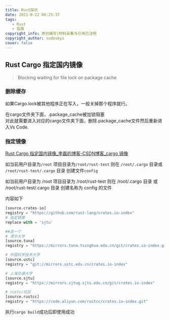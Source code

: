 ```yaml
---
title: Rust踩坑
date: 2021-8-22 06:25:37
tags: 
   - Rust
   - 指南
copyright_info: 原创编写|材料采集与引用已注明
copyright_author: sudoskys
cover: false
---
```


## Rust Cargo 指定国内镜像

> Blocking waiting for file lock on package cache
>

### 删除缓存

如果Cargo.lock被其他程序正在写入，一般关掉那个程序就行。

在cargo文件夹下面，.package_cache被加锁阻塞<br />对此就需要进入对应的cargo文件夹下面，删除.package_cache文件然后重新进入Vs Code.

### 指定镜像

[Rust Cargo 指定国内镜像_李磊的博客-CSDN博客_cargo 镜像](https://blog.csdn.net/setlilei/article/details/106204105?utm_medium=distribute.pc_relevant.none-task-blog-2%7Edefault%7EBlogCommendFromMachineLearnPai2%7Edefault-2.base&depth_1-utm_source=distribute.pc_relevant.none-task-blog-2%7Edefault%7EBlogCommendFromMachineLearnPai2%7Edefault-2.base)

如当前用户目录为`/root` 项目目录为`/root/rust-test` 则在 `/root/.cargo` 目录或 `/root/rust-test/.cargo` 目录 创建文件`config`

如当前用户目录为 /root 项目目录为 /root/rust-test 则在 /root/.cargo 目录 或 /root/rust-test/.cargo 目录 创建名称为 config 的文件

内容如下

```python
[source.crates-io]
registry = "https://github.com/rust-lang/crates.io-index"
# 指定镜像
replace-with = 'sjtu'

##选一个
# 清华大学
[source.tuna]
registry = "https://mirrors.tuna.tsinghua.edu.cn/git/crates.io-index.git"

# 中国科学技术大学
[source.ustc]
registry = "git://mirrors.ustc.edu.cn/crates.io-index"

# 上海交通大学
[source.sjtu]
registry = "https://mirrors.sjtug.sjtu.edu.cn/git/crates.io-index"

# rustcc社区
[source.rustcc]
registry = "https://code.aliyun.com/rustcc/crates.io-index.git"
```

执行`cargo build`成功后即使用成功